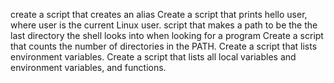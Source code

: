 create a script that creates an alias
Create a script that prints hello user, where user is the current Linux user.
script that makes a path to be the the last directory the shell looks into when looking for a program
Create a script that counts the number of directories in the PATH.
Create a script that lists environment variables.
Create a script that lists all local variables and environment variables, and functions.
